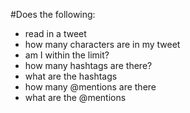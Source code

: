 #Does the following:

* read in a tweet
* how many characters are in my tweet
* am I within the limit?
* how many hashtags are there?
* what are the hashtags
* how many @mentions are there
* what are the @mentions
